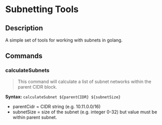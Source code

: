 Subnetting Tools
================

## Description

A simple set of tools for working with subnets
in golang.

## Commands

### calculateSubnets

> This command will calculate a list of subnet networks
> within the parent CIDR block.

**Syntax:** `calculateSubnet ${parentCIDR} ${subnetSize}`

* parentCidr = CIDR string (e.g. 10.11.0.0/16)
* subnetSize = size of the subnet (e.g. integer 0-32)
  but value must be within parent subnet.

